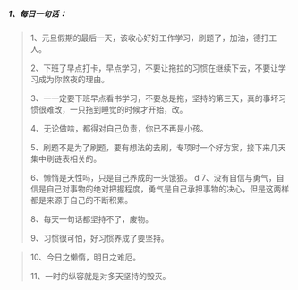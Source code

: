 ##### 1、每日一句话：
> 1、元旦假期的最后一天，该收心好好工作学习，刷题了，加油，德打工人。 
> 
> 2、下班了早点打卡，早点学习，不要让拖拉的习惯在继续下去，不要让学习成为你熬夜的理由。
> 
> 3、一一定要下班早点看书学习，不要总是拖，坚持的第三天，真的事坏习惯很难改，一只拖到睡觉的时候才开始，改。
> 
> 4、无论做啥，都得对自己负责，你已不再是小孩。
> 
> 5、刷题不是为了刷题，要有想法的去刷，专项时一个好方案，接下来几天集中刷链表相关的。
> 
> 6、懒惰是天性吗，只是自己养成的一头饿狼。
> d
> 7、没有自信与勇气，自信是自己对事物的绝对把握程度，勇气是自己承担事物的决心，但是这两样都是来源于自己的不断积累。
> 
> 8、每天一句话都坚持不了，废物。
> 
> 9、习惯很可怕，好习惯养成了要坚持。

> 10、今日之懒惰，明日之难厄。
> 
> 11、一时的纵容就是对多天坚持的毁灭。
